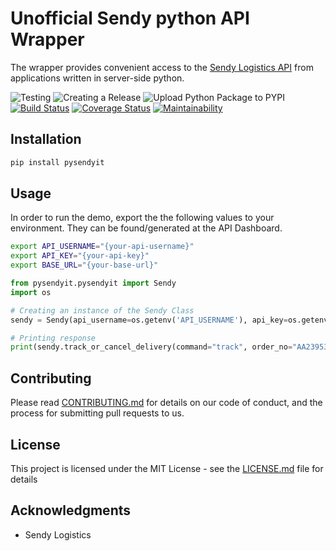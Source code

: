 # Unofficial Sendy python API Wrapper
The wrapper provides convenient access to the [Sendy Logistics API](https://www.sendyit.com/) from applications written in server-side python.

![Testing](https://github.com/0x6f736f646f/sendyit-python/workflows/Testing/badge.svg)
![Creating a Release](https://github.com/0x6f736f646f/sendyit-python/workflows/Creating%20a%20Release/badge.svg)
![Upload Python Package to PYPI](https://github.com/0x6f736f646f/sendyit-python/workflows/Upload%20Python%20Package%20to%20PYPI/badge.svg)
[![Build Status](https://travis-ci.com/0x6f736f646f/sendyit-python.svg?branch=master)](https://travis-ci.com/0x6f736f646f/sendyit-python)
[![Coverage Status](https://coveralls.io/repos/github/0x6f736f646f/sendyit-python/badge.svg?branch=master)](https://coveralls.io/github/0x6f736f646f/sendyit-python?branch=master)
[![Maintainability](https://api.codeclimate.com/v1/badges/6c6702b7007a11eb203f/maintainability)](https://codeclimate.com/github/0x6f736f646f/sendyit-python/maintainability)

## Installation
```sh
pip install pysendyit
```

## Usage
In order to run the demo, export the the following values to your environment. They can be found/generated at the API Dashboard.
```bash
export API_USERNAME="{your-api-username}"
export API_KEY="{your-api-key}"
export BASE_URL="{your-base-url}"
```

```python
from pysendyit.pysendyit import Sendy
import os

# Creating an instance of the Sendy Class
sendy = Sendy(api_username=os.getenv('API_USERNAME'), api_key=os.getenv('API_KEY'), base_url=os.getenv('BASE_URL'))

# Printing response
print(sendy.track_or_cancel_delivery(command="track", order_no="AA2395374", request_token_id="request_token_id"))

```

## Contributing

Please read [CONTRIBUTING.md](https://gist.github.com/PurpleBooth/b24679402957c63ec426) for details on our code of conduct, and the process for submitting pull requests to us.

## License

This project is licensed under the MIT License - see the [LICENSE.md](LICENSE.md) file for details

## Acknowledgments

* Sendy Logistics 
